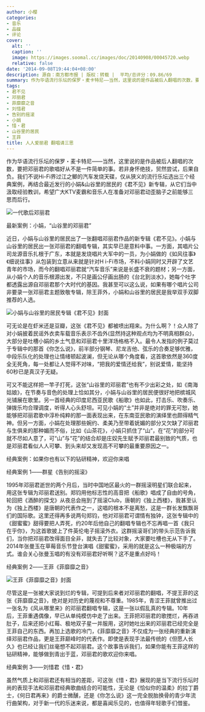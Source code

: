 ```yaml
---
author: 小樱
categories:
- 音乐
- 品碟
- 评论
cover:
  alt: ''
  caption: ''
  image: https://images.soomal.cc/images/doc/20140908/00045720.webp
  relative: false
date: '2014-09-08T19:44:04+08:00'
description: 源自：南方都市报 | 版权：转载 |  平均/总评分：09.86/69
summary: 作为华语流行乐坛的保罗・麦卡特尼――当然，这里说的是作品被后人翻唱的次数，要把邓丽君的歌唱好从不是一件简单的事。若非身怀绝技，贸然尝试，后果自负。我们不说Hi-Fi界过江之鲫的汽车发烧天碟，仅从狭义的流行乐坛选出三个经典案例，再结合最近发行的小娟&山谷里的居民的《君不见》新专辑……
tags:
- 君不见
- 邓丽君
- 菲靡靡之音
- 刘惜君
- 告别的摇滚
- 小娟
- 惜・君
- 山谷里的居民
- 王菲
title: 人人爱丽君 翻唱请三思
---
```


作为华语流行乐坛的保罗・麦卡特尼――当然，这里说的是作品被后人翻唱的次数，要把邓丽君的歌唱好从不是一件简单的事。若非身怀绝技，贸然尝试，后果自负。我们不说Hi-Fi界过江之鲫的汽车发烧天碟，仅从狭义的流行乐坛选出三个经典案例，再结合最近发行的小娟&山谷里的居民的《君不见》新专辑，从它们当中汲取经验教训，希望广大KTV麦霸和音乐人在准备对邓丽君动歪脑子之前能够三思而后行。

![一代歌后邓丽君](https://images.soomal.cc/images/doc/20100504/00005289.webp)





最新案例：小娟，“山谷里的邓丽君”

近日，小娟与山谷里的居民出了一张翻唱邓丽君作品的新专辑《君不见》。小娟与山谷里的居民出一张邓丽君的翻唱专辑，其实早已是意料中事。一方面，其唱片公司龙源音乐扎根于广东，本就是发烧唱片大军中的一员，为小娟做的《如风往事》《细说往事》从包装到立意从来就是针对H i-Fi市场，不料小娟同时又开辟了文艺青年的市场，而今的翻唱邓丽君就“汽车音乐”来说是长盛不衰的题材；另一方面，从小娟个人的音乐根源出发，不只是画公仔画出肠的《台北到淡水》，她每个吐字都透露出源自邓丽君那个大时代的基因。我甚至可以这么说，如果有哪个唱片公司非要录一张邓丽君主题致敬专辑，除王菲外，小娟和山谷里的居民是我举双手双脚推荐的人选。

![小娟与山谷里的居民专辑《君不见》封面](https://images.soomal.cc/images/doc/20140908/00045720.webp)





可无论是在虾米还是豆瓣，这张《君不见》都被喷出翔来。为什么啊？！众人除了对小娟披着民谣外衣卖车载音乐表示不齿外(显然持这种观点均为不明真相群众)，大部分是吐槽小娟的乡土气息和邓丽君十里洋场格格不入。最令人发指的例子莫过于专辑中的那首《你怎么说》，前半部分钢琴、尼龙吉他、弦乐的合奏足够优雅，中段乐队化的处理也让情绪顿起波澜，但无论从哪个角度看，这首歌依然是360度全无死角，每一处都让人觉得不对味，“把我的爱情还给我”，别说爱情，能坚持60秒已是真汉子无疑。

可又不能这样把一竿子打死，这张“山谷里的邓丽君”也有不少出彩之处，如《南海姑娘》，在节奏与音色的处理上恰如其分，小娟与山谷里的居民便很好地把槟城风光铺展在歌里。另一首经典的印度尼西亚民歌《船歌》也如此，打击乐、吹奏乐、弹拨乐均合理调度，听得人心头舒坦。可见小娟的“土”并非是绝对的罪无可恕，她能够把邓丽君歌中淳朴纯粹的那一面表现出来，在东南亚民歌的演绎里也颇得精气神。但另一方面，小娟在处理那些婉约、柔美乃至带着妩媚的部分又欠缺了邓丽君与生俱来的那种媚而不俗，比如《山茶花》，小娟只抓住了“山”，在“花”的部分可就不尽如人意了，可“山”与“花”的结合却是庄奴先生赋予邓丽君最别致的气质，也是邓丽君看似人人可攀、到头来却又发现高不可攀的最重要原因之一。

经典案例：如果你也有以下的钻研精神，欢迎你来唱

经典案例 1――群星《告别的摇滚》

1995年邓丽君逝世的两个月后，当时中国地区最火的一群摇滚明星们联合起来，用这张专辑为邓丽君送别。郑钧用他标志性的高音把《船歌》唱成了自由的号角，轮回把《酒醉的探戈》从夜总会拖到了摇滚Club，唐朝的《独上西楼》，我甚至认为《独上西楼》是唐朝的代表作之一，这唱的根本不是离愁，这是一群长发飘飘哥们的国际歌。这里还得再多说两句郑钧，他对邓丽君可谓情有独钟，这张专辑中的《甜蜜蜜》甜得要把人弄死，约20年后他自己的翻唱专辑也不忘再唱一首《我只在乎你》，为这首歌披上了件英伦电子摇滚外衣。这群摇滚哥们的带头示范告诉我们，当你把邓丽君改得面目全非，就失去了比较对象，大家要吐槽也无从下手了。2014年张曼玉在草莓音乐节登台演唱《甜蜜蜜》，采用的就是这么一种极端的方式。谁会关心张曼玉唱的有没有邓丽君好听啊？这不是重点好吗！

经典案例 2――王菲《菲靡靡之音》

![王菲《菲靡靡之音》封面](https://images.soomal.cc/images/doc/20140908/00045721.webp)





尽管这是一张被大家说到烂的专辑，可提到后来者对邓丽君的翻唱，不提王菲的这张《菲靡靡之音》，绝对是对历史的蔑视和不尊重。1985年，青涩王菲就曾推出过一张名为《风从哪里来》的邓丽君翻唱专辑，这是一张以假乱真的专辑。10年后，王菲重遇偶像，早已从单纯模仿中走了出来。王菲把邓丽君的歌搅烂，再吞进肚子，后来还把小红莓、极地双子星一并服用，这时她吐出来的邓丽君已经完全是王菲自己的东西。再加上选歌的冷门，《菲靡靡之音》不仅成为一张经典的重新演绎邓丽君作品，更是王菲巅峰时的代表作。即使是表现手法最传统的《但愿人长久》也已经让我们丝毫想不起邓丽君。这个故事告诉我们，如果你能有王菲这样的钻研精神，能够做到青出于蓝，邓丽君的歌欢迎你来唱。

经典案例 3――刘惜君《惜・君》

虽然气质上和邓丽君还有相当的差距，可这张《惜・君》展现的是当下流行乐坛时尚的表现手法和邓丽君经典歌曲结合的可能性，无论是《恰似你的温柔》的拉丁爵士，《何日君再来》的爵士微醺，还是《你怎么说》这一完全脱胎换骨的青少年流行曲架构，对于新一代的乐迷来说，都是喜闻乐见的，也值得年轻歌手们借鉴。